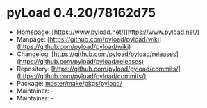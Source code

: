 # pyLoad 0.4.20/78162d75
 - Homepage: [https://www.pyload.net/](https://www.pyload.net/)
 - Manpage: [https://github.com/pyload/pyload/wiki](https://github.com/pyload/pyload/wiki)
 - Changelog: [https://github.com/pyload/pyload/releases](https://github.com/pyload/pyload/releases)
 - Repository: [https://github.com/pyload/pyload/commits/](https://github.com/pyload/pyload/commits/)
 - Package: [master/make/pkgs/pyload/](https://github.com/Freetz-NG/freetz-ng/tree/master/make/pkgs/pyload/)
 - Maintainer: -
 - Maintainer: -

